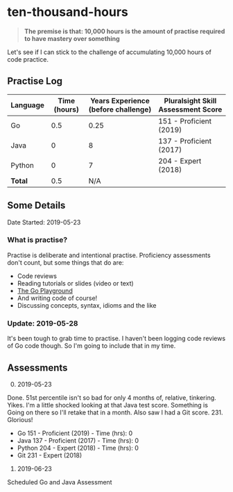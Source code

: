 # ten-thousand-hours

> **The premise is that: 10,000 hours is the amount of practise required to have mastery over something**

Let's see if I can stick to the challenge of accumulating 10,000 hours of code practice.

## Practise Log

| Language       | Time (hours)     | Years Experience (before challenge) | Pluralsight Skill Assessment Score |
|----------------|------------------|-------------------------------------|------------------------------------|
| Go             | 0.5              | 0.25                                | 151 - Proficient (2019)
| Java           | 0                | 8                                   | 137 - Proficient (2017)
| Python         | 0                | 7                                   | 204 - Expert     (2018)
| **Total**      | 0.5              | N/A                                 |


## Some Details

Date Started: 2019-05-23

### What is practise?

Practise is deliberate and intentional practise. Proficiency assessments don't count, but some things that do are:
- Code reviews
- Reading tutorials or slides (video or text)
- [The Go Playground](https://play.golang.org/)
- And writing code of course!
- Discussing concepts, syntax, idioms and the like

### Update: 2019-05-28
It's been tough to grab time to practise. I haven't been logging code reviews of Go code though. So I'm going to include that in my time.

## Assessments

0. 2019-05-23

Done. 51st percentile isn't so bad for only 4 months of, relative, tinkering.
Yikes. I'm a little shocked looking at that Java test score. Something is Going on there so I'll retake that in a month.
Also saw I had a Git score. 231. Glorious! 

* Go      151 - Proficient  (2019)  - Time (hrs): 0
* Java    137 - Proficient  (2017)  - Time (hrs): 0
* Python  204 - Expert      (2018)  - Time (hrs): 0
* Git     231 - Expert      (2018)

1. 2019-06-23

Scheduled Go and Java Assessment
